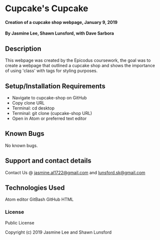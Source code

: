 # Cupcake's Cupcake

#### Creation of a cupcake shop webpage, January 9, 2019

#### By Jasmine Lee, Shawn Lunsford, with Dave Sarbora

## Description

This webpage was created by the Epicodus coursework, the goal was to create a webpage that outlined a cupcake shop and shows the importance of using 'class' with tags for styling purposes.

## Setup/Installation Requirements

* Navigate to cupcake-shop on GitHub
* Copy clone URL
* Terminal: cd desktop
* Terminal: git clone (cupcake-shop URL)
* Open in Atom or preferred text editor

## Known Bugs

No known bugs.

## Support and contact details

Contact Us @ jasmine.al1722@gmail.com and lunsford.sk@gmail.com

## Technologies Used

Atom editor
GitBash
GitHub
HTML

### License

Public License

Copyright (c) 2019 Jasmine Lee and Shawn Lunsford
